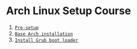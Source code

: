 # Arch Linux Setup Course

1. [`Pre-setup`](./presetup.md)
2. [`Base Arch installation`](./arch_install.md)
3. [`Install Grub boot loader`](./grub_boot_loader.md)